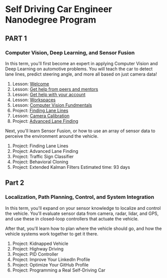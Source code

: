 # Self Driving Car Engineer Nanodegree Program

## PART 1
### Computer Vision, Deep Learning, and Sensor Fusion
In this term, you'll first become an expert in applying Computer Vision and Deep Learning on automotive problems. You will teach the car to detect lane lines, predict steering angle, and more all based on just camera data!

1. Lesson: [Welcome](Welcome)
1. Lesson: [Get help from peers and mentors](Help)
1. Lesson: [Get help with your account](Account)
1. Lesson: [Workspaces](Workspaces)
1. Lesson: [Computer Vision Fundmentals](Vision)
1. Project: [Finding Lane Lines](Lanes)
1. Lesson: [Camera Calibration](Camera)
1. Project: [Advanced Lane Finding](Advanced)


Next, you'll learn Sensor Fusion, or how to use an array of sensor data to perceive the environment around the vehicle.

1. Project: Finding Lane Lines
1. Project: Advanced Lane Finding
1. Project: Traffic Sign Classifier
1. Project: Behavioral Cloning
1. Project: Extended Kalman Filters
Estimated time: 93 days

## Part 2
### Localization, Path Planning, Control, and System Integration
In this term, you'll expand on your sensor knowledge to localize and control the vehicle. You'll evaluate sensor data from camera, radar, lidar, and GPS, and use these in closed-loop controllers that actuate the vehicle.

After that, you'll learn how to plan where the vehicle should go, and how the vehicle systems work together to get it there.

1. Project: Kidnapped Vehicle
1. Project: Highway Driving
1. Project: PID Controller
1. Project: Improve Your LinkedIn Profile
1. Project: Optimize Your GitHub Profile
1. Project: Programming a Real Self-Driving Car